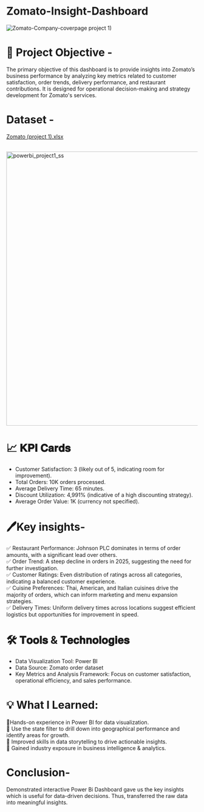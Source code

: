 # Zomato-Insight-Dashboard

![Zomato-Company-coverpage project 1)](https://github.com/user-attachments/assets/db45a0c4-6f1c-4f24-89a4-7c0d429b7da1)


# 🎯 Project Objective -
The primary objective of this dashboard is to provide insights into Zomato’s business performance by analyzing key metrics related to customer satisfaction, order trends, delivery performance, and restaurant contributions. It is designed for operational decision-making and strategy development for Zomato's services. 
<br>
# Dataset -

[Zomato (project 1).xlsx](https://github.com/user-attachments/files/20263730/Zomato.project.1.xlsx)


<br>

<img width="722" alt="powerbi_project1_ss" src="https://github.com/user-attachments/assets/d97a13e8-6a64-4e7c-8f5f-981b2b920072" />


# 📈 𝐊𝐏𝐈 𝐂𝐚𝐫𝐝𝐬
<ul>
  <li>Customer Satisfaction: 3 (likely out of 5, indicating room for improvement).</li>
  <li>Total Orders: 10K orders processed.</li>
  <li>Average Delivery Time: 65 minutes.</li>
  <li>Discount Utilization: 4,991% (indicative of a high discounting strategy).</li>
  <li>Average Order Value: 1K (currency not specified).</li>
</ul>

# 🖊️Key insights-

✅ Restaurant Performance: Johnson PLC dominates in terms of order amounts, with a significant lead over others. <br>
✅ Order Trend: A steep decline in orders in 2025, suggesting the need for further investigation. <br>
✅ Customer Ratings: Even distribution of ratings across all categories, indicating a balanced customer experience. <br>
✅ Cuisine Preferences: Thai, American, and Italian cuisines drive the majority of orders, which can inform marketing and menu expansion strategies. <br>
✅ Delivery Times: Uniform delivery times across locations suggest efficient logistics but opportunities for improvement in speed. <br>

# 🛠 𝐓𝐨𝐨𝐥𝐬 & 𝐓𝐞𝐜𝐡𝐧𝐨𝐥𝐨𝐠𝐢𝐞𝐬
<ul>
  <li>Data Visualization Tool: Power BI</li>
  <li>Data Source: Zomato order dataset</li>
  <li>Key Metrics and Analysis Framework: Focus on customer satisfaction, operational efficiency, and sales performance.</li>
</ul>

# 💡 What I Learned:

📌Hands-on experience in Power BI for data visualization. <br>
📌 Use the state filter to drill down into geographical performance and identify areas for growth. <br>
📌 Improved skills in data storytelling to drive actionable insights. <br>
📌 Gained industry exposure in business intelligence & analytics. <br>

# Conclusion-

Demonstrated interactive Power Bi Dashboard gave us the key insights which is useful for data-driven decisions. Thus, transferred the raw data into meaningful insights.

